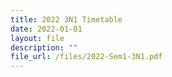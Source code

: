 ```yaml
---
title: 2022 3N1 Timetable
date: 2022-01-01
layout: file
description: ""
file_url: /files/2022-Sem1-3N1.pdf
---
```


